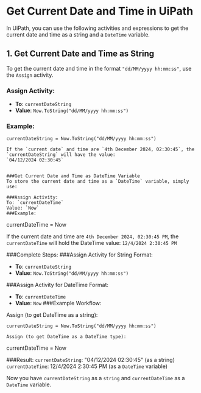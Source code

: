 # Get Current Date and Time in UiPath

In UiPath, you can use the following activities and expressions to get the current date and time as a string and a `DateTime` variable.

## 1. Get Current Date and Time as String

To get the current date and time in the format `"dd/MM/yyyy hh:mm:ss"`, use the `Assign` activity.

### Assign Activity:
- **To**: `currentDateString`
- **Value**: `Now.ToString("dd/MM/yyyy hh:mm:ss")`

### Example:
```
currentDateString = Now.ToString("dd/MM/yyyy hh:mm:ss")

If the `current date` and time are `4th December 2024, 02:30:45`, the `currentDateString` will have the value:
`04/12/2024 02:30:45`


###Get Current Date and Time as DateTime Variable
To store the current date and time as a `DateTime` variable, simply use:

###Assign Activity:
To: `currentDateTime`
Value: `Now`
###Example:
```
currentDateTime = Now

If the current date and time are `4th December 2024, 02:30:45 PM`, the `currentDateTime` will hold the DateTime value:
`12/4/2024 2:30:45 PM`

###Complete Steps:
###Assign Activity for String Format:
- **To**: `currentDateString`
- **Value**: `Now.ToString("dd/MM/yyyy hh:mm:ss")`

###Assign Activity for DateTime Format:
- **To**: `currentDateTime`
- **Value**: `Now`
###Example Workflow:

Assign (to get DateTime as a string):
```
currentDateString = Now.ToString("dd/MM/yyyy hh:mm:ss")

Assign (to get DateTime as a DateTime type):

```
currentDateTime = Now

###Result:
`currentDateString`: "04/12/2024 02:30:45" (as a string)
`currentDateTime`: 12/4/2024 2:30:45 PM (as a `DateTime` variable)

Now you have `currentDateString` as a `string` and `currentDateTime` as a `DateTime` variable.
